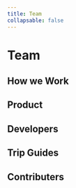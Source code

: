```yaml
---
title: Team
collapsable: false
---
```


# Team

## How we Work
## Product
## Developers
## Trip Guides
## Contributers